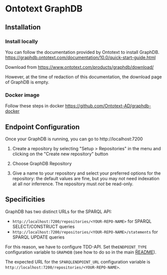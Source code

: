 # Ontotext GraphDB

## Installation

### Install locally

You can follow the documentation provided by Ontotext to install GraphDB.
https://graphdb.ontotext.com/documentation/10.0/quick-start-guide.html

Download from https://www.ontotext.com/products/graphdb/download/

However, at the time of redaction of this documentation, the download page of GraphDB is empty.

### Docker image

Follow these steps in docker https://github.com/Ontotext-AD/graphdb-docker

## Endpoint Configuration

Once your GraphDB is running, you can go to http://localhost:7200

1. Create a repository by selecting "Setup > Repositories" in the menu and clicking on the "Create new repository" button

2. Choose GraphDB Repository

3. Give a name to your repository and select your preferred options for the repository: the default values are fine, but you may not need indexation at all nor inferrence. The repository must _not_ be read-only.

## Specificities

GraphDB has two distinct URLs for the SPARQL API:

- `http://localhost:7200/repositories/<YOUR-REPO-NAME>` for SPARQL SELECT/CONSTRUCT queries
- `http://localhost:7200/repositories/<YOUR-REPO-NAME>/statements` for SPARQL UPDATE queries

For this reason, we have to configure TDD-API.
Set the`ENDPOINT_TYPE` configuration variable to `GRAPHDB` (see how to do so in the main [README](../../README.md)).

The expected URL for the `SPARQLENDPOINT_URL` configuration variable is `http://localhost:7200/repositories/<YOUR-REPO-NAME>`.
